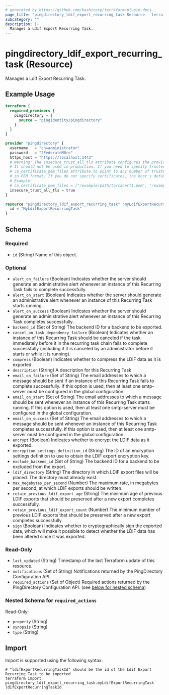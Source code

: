 ```yaml
---
# generated by https://github.com/hashicorp/terraform-plugin-docs
page_title: "pingdirectory_ldif_export_recurring_task Resource - terraform-provider-pingdirectory"
subcategory: ""
description: |-
  Manages a Ldif Export Recurring Task.
---
```


# pingdirectory_ldif_export_recurring_task (Resource)

Manages a Ldif Export Recurring Task.

## Example Usage

```terraform
terraform {
  required_providers {
    pingdirectory = {
      source = "pingidentity/pingdirectory"
    }
  }
}

provider "pingdirectory" {
  username   = "cn=administrator"
  password   = "2FederateM0re"
  https_host = "https://localhost:1443"
  # Warning: The insecure_trust_all_tls attribute configures the provider to trust any certificate presented by the PingDirectory server.
  # It should not be used in production. If you need to specify trusted CA certificates, use the
  # ca_certificate_pem_files attribute to point to any number of trusted CA certificate files
  # in PEM format. If you do not specify certificates, the host's default root CA set will be used.
  # Example:
  # ca_certificate_pem_files = ["/example/path/to/cacert1.pem", "/example/path/to/cacert2.pem"]
  insecure_trust_all_tls = true
}

resource "pingdirectory_ldif_export_recurring_task" "myLdifExportRecurringTask" {
  id = "MyLdifExportRecurringTask"
}
```

<!-- schema generated by tfplugindocs -->
## Schema

### Required

- `id` (String) Name of this object.

### Optional

- `alert_on_failure` (Boolean) Indicates whether the server should generate an administrative alert whenever an instance of this Recurring Task fails to complete successfully.
- `alert_on_start` (Boolean) Indicates whether the server should generate an administrative alert whenever an instance of this Recurring Task starts running.
- `alert_on_success` (Boolean) Indicates whether the server should generate an administrative alert whenever an instance of this Recurring Task completes successfully.
- `backend_id` (Set of String) The backend ID for a backend to be exported.
- `cancel_on_task_dependency_failure` (Boolean) Indicates whether an instance of this Recurring Task should be canceled if the task immediately before it in the recurring task chain fails to complete successfully (including if it is canceled by an administrator before it starts or while it is running).
- `compress` (Boolean) Indicates whether to compress the LDIF data as it is exported.
- `description` (String) A description for this Recurring Task
- `email_on_failure` (Set of String) The email addresses to which a message should be sent if an instance of this Recurring Task fails to complete successfully. If this option is used, then at least one smtp-server must be configured in the global configuration.
- `email_on_start` (Set of String) The email addresses to which a message should be sent whenever an instance of this Recurring Task starts running. If this option is used, then at least one smtp-server must be configured in the global configuration.
- `email_on_success` (Set of String) The email addresses to which a message should be sent whenever an instance of this Recurring Task completes successfully. If this option is used, then at least one smtp-server must be configured in the global configuration.
- `encrypt` (Boolean) Indicates whether to encrypt the LDIF data as it exported.
- `encryption_settings_definition_id` (String) The ID of an encryption settings definition to use to obtain the LDIF export encryption key.
- `exclude_backend_id` (Set of String) The backend ID for a backend to be excluded from the export.
- `ldif_directory` (String) The directory in which LDIF export files will be placed. The directory must already exist.
- `max_megabytes_per_second` (Number) The maximum rate, in megabytes per second, at which LDIF exports should be written.
- `retain_previous_ldif_export_age` (String) The minimum age of previous LDIF exports that should be preserved after a new export completes successfully.
- `retain_previous_ldif_export_count` (Number) The minimum number of previous LDIF exports that should be preserved after a new export completes successfully.
- `sign` (Boolean) Indicates whether to cryptographically sign the exported data, which will make it possible to detect whether the LDIF data has been altered since it was exported.

### Read-Only

- `last_updated` (String) Timestamp of the last Terraform update of this resource.
- `notifications` (Set of String) Notifications returned by the PingDirectory Configuration API.
- `required_actions` (Set of Object) Required actions returned by the PingDirectory Configuration API. (see [below for nested schema](#nestedatt--required_actions))

<a id="nestedatt--required_actions"></a>
### Nested Schema for `required_actions`

Read-Only:

- `property` (String)
- `synopsis` (String)
- `type` (String)

## Import

Import is supported using the following syntax:

```shell
# "ldifExportRecurringTaskId" should be the id of the Ldif Export Recurring Task to be imported
terraform import pingdirectory_ldif_export_recurring_task.myLdifExportRecurringTask ldifExportRecurringTaskId
```
